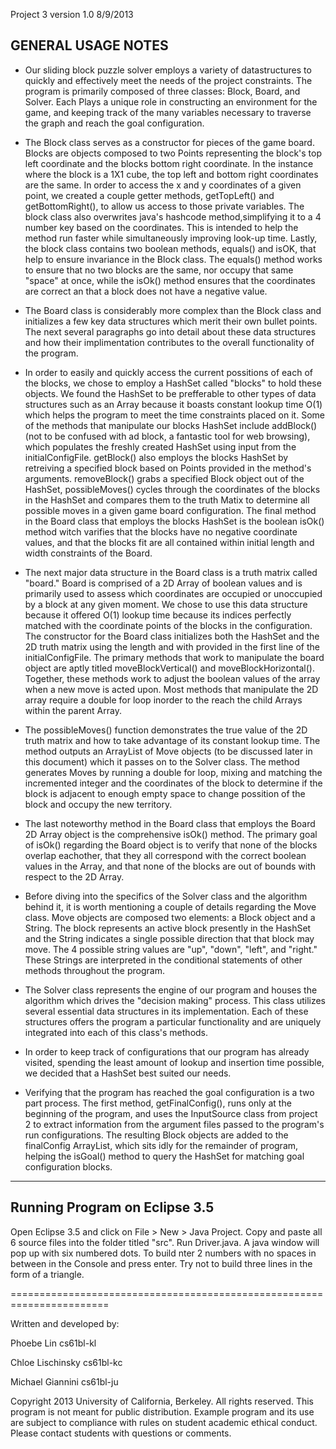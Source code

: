 Project 3 version 1.0 8/9/2013

GENERAL USAGE NOTES
-------------------

- Our sliding block puzzle solver employs a variety of datastructures to
  quickly and effectively meet the needs of the project constraints.
  The program is primarily composed of three classes: Block, Board, and
  Solver. Each Plays a unique role in constructing an environment for 
  the game, and keeping track of the many variables necessary to 
  traverse the graph and reach the goal configuration.

- The Block class serves as a constructor for pieces of the game board.
  Blocks are objects composed to two Points representing the block's
  top left coordinate and the blocks bottom right coordinate. In the
  instance where the block is a 1X1 cube, the top left and bottom right
  coordinates are the same. In order to access the x and y coordinates
  of a given point, we created a couple getter methods, getTopLeft() and
  getBottomRight(), to allow us access to those private variables. The
  block class also overwrites java's hashcode method,simplifying it to a
  4 number key based on the coordinates. This is intended to help the 
  method run faster while simultaneously improving look-up time. Lastly,
  the block class contains two boolean methods, equals() and isOK, that
  help to ensure invariance in the Block class. The equals() method
  works to ensure that no two blocks are the same, nor occupy that same
  "space" at once, while the isOk() method ensures that the coordinates
  are correct an that a block does not have a negative value.

- The Board class is considerably more complex than the Block class and
  initializes a few key data structures which merit their own bullet
  points. The next several paragraphs go into detail about these data
  structures and how their implimentation contributes to the overall
  functionality of the program.

- In order to easily and quickly access the current possitions of each
  of the blocks, we chose to employ a HashSet called "blocks" to hold 
  these objects. We found the HashSet to be prefferable to other types 
  of data structures such as an Array because it boasts constant lookup 
  time O(1) which helps the program to meet the time constraints placed 
  on it. Some of the methods that manipulate our blocks HashSet include
  addBlock() (not to be confused with ad block, a fantastic tool for web
  browsing), which populates the freshly created HashSet using input 
  from the initialConfigFile. getBlock() also employs the blocks HashSet
  by retreiving a specified block based on Points provided in the
  method's arguments. removeBlock() grabs a specified Block object out 
  of the HashSet, possibleMoves() cycles through the coordinates of the 
  blocks in the HashSet and compares them to the truth Matix to
  determine all possible moves in a given game board configuration. The
  final method in the Board class that employs the blocks HashSet is the
  boolean isOk() method witch varifies that the blocks have no negative
  coordinate values, and that the blocks fit are all contained within 
  initial length and width constraints of the Board.

- The next major data structure in the Board class is a truth matrix 
  called "board." Board is comprised of a 2D Array of boolean values and
  is primarily used to assess which coordinates are occupied or 
  unoccupied by a block at any given moment. We chose to use this data 
  structure because it offered O(1) lookup time because its indices
  perfectly matched with the coordinate points of the blocks in the 
  configuration. The constructor for the Board class initializes both
  the HashSet and the 2D truth matrix using the length and with provided
  in the first line of the initialConfigFile. The primary methods that 
  work to manipulate the board object are aptly titled 
  moveBlockVertical() and moveBlockHorizontal(). Together, these methods
  work to adjust the boolean values of the array when a new move is 
  acted upon. Most methods that manipulate the 2D array require a double
  for loop inorder to the reach the child Arrays within the parent
  Array.

- The possibleMoves() function demonstrates the true value of the 2D
  truth matrix and how to take advantage of its constant lookup time.
  The method outputs an ArrayList of Move objects (to be discussed 
  later in this document) which it passes on to the Solver class. The
  method generates Moves by running a double for loop, mixing and 
  matching the incremented integer and the coordinates of the block to
  determine if the block is adjacent to enough empty space to change 
  possition of the block and occupy the new territory.

- The last noteworthy method in the Board class that employs the Board
  2D Array object is the comprehensive isOk() method. The primary goal
  of isOk() regarding the Board object is to verify that none of the 
  blocks overlap eachother, that they all correspond with the correct
  boolean values in the Array, and that none of the blocks are out of
  bounds with respect to the 2D Array.

- Before diving into the specifics of the Solver class and the 
  algorithm behind it, it is worth mentioning a couple of details 
  regarding the Move class. Move objects are composed two elements: a
  Block object and a String. The block represents an active block 
  presently in the HashSet and the String indicates a single possible
  direction that that block may move. The 4 possible string values are
  "up", "down", "left", and "right." These Strings are interpreted in 
  the conditional statements of other methods throughout the program.

- The Solver class represents the engine of our program and houses the
  algorithm which drives the "decision making" process. This class 
  utilizes several essential data structures in its implementation. 
  Each of these structures offers the program a particular 
  functionality and are uniquely integrated into each of this class's
  methods.

- In order to keep track of configurations that our program has already
  visited, spending the least amount of lookup and insertion time
  possible, we decided that a HashSet best suited our needs.

- Verifying that the program has reached the goal configuration is a
  two part process. The first method, getFinalConfig(), runs only at the
  beginning of the program, and uses the InputSource class from project
  2 to extract information from the argument files passed to the 
  program's run configurations. The resulting Block objects are added 
  to the finalConfig ArrayList, which sits idly for the remainder of 
  program, helping the isGoal() method to query the HashSet for 
  matching goal configuration blocks.

------------------------------------------------------------------------

Running Program on Eclipse 3.5
------------------------------

Open Eclipse 3.5 and click on File > New > Java Project. Copy and paste
all 6 source files into the folder titled "src". Run Driver.java. A java
window will pop up with six numbered dots. To build nter 2 numbers with 
no spaces in between in the Console and press enter. Try not to build
three lines in the form of a triangle. 

=======================================================================

Written and developed by: 

Phoebe Lin
cs61bl-kl

Chloe Lischinsky 
cs61bl-kc

Michael Giannini
cs61bl-ju

Copyright 2013 University of California, Berkeley. All rights reserved.
This program is not meant for public distribution. Example program and 
its use are subject to compliance with rules on student academic ethical
conduct. Please contact students with questions or comments.
